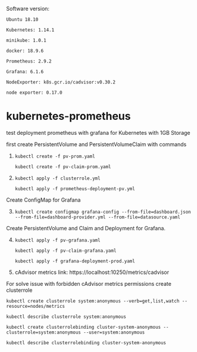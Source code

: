 Software version:

```Ubuntu 18.10```

```Kubernetes: 1.14.1```

```minikube: 1.0.1```

```docker: 18.9.6```

```Prometheus: 2.9.2```

```Grafana: 6.1.6```

```NodeExporter: k8s.gcr.io/cadvisor:v0.30.2```

```node exporter: 0.17.0```

# kubernetes-prometheus
test deployment prometheus with grafana for Kubernetes with 1GB Storage

first create PersistentVolume and PersistentVolumeClaim with commands

1) ```kubectl create -f pv-prom.yaml```

   ```kubectl create -f pv-claim-prom.yaml```

2) ```kubectl apply -f clusterrole.yml```

   ```kubectl apply -f prometheus-deployment-pv.yml```


Create ConfigMap for Grafana

3) ```kubectl create configmap grafana-config --from-file=dashboard.json --from-file=dashboard-provider.yml --from-file=datasource.yaml```


Create PersistentVolume and Claim and Deployment for Grafana.


4) ```kubectl apply -f pv-grafana.yaml```

   ```kubectl apply -f pv-claim-grafana.yaml```

   ```kubectl apply -f grafana-deployment-prod.yaml```
   
   
5) cAdvisor metrics link: https://localhost:10250/metrics/cadvisor

For solve issue with forbidden cAdvisor metrics permissions create clusterrole

```kubectl create clusterrole system:anonymous --verb=get,list,watch --resource=nodes/metrics```

```kubectl describe clusterrole system:anonymous```

```kubectl create clusterrolebinding cluster-system-anonymous --clusterrole=system:anonymous --user=system:anonymous```

```kubectl describe clusterrolebinding cluster-system-anonymous```

